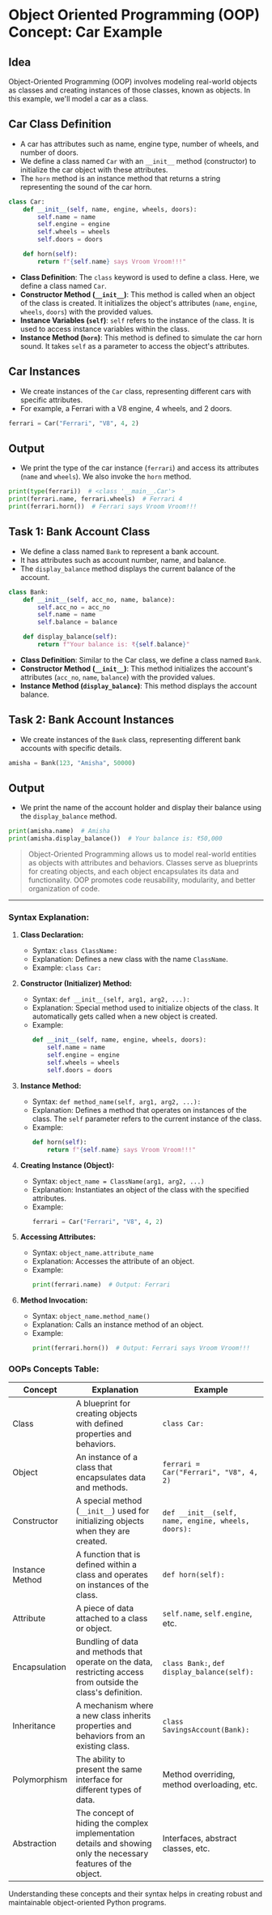 # Object Oriented Programming (OOP) Concept: Car Example

## Idea
Object-Oriented Programming (OOP) involves modeling real-world objects as classes and creating instances of those classes, known as objects. In this example, we'll model a car as a class.

## Car Class Definition
- A car has attributes such as name, engine type, number of wheels, and number of doors.
- We define a class named `Car` with an `__init__` method (constructor) to initialize the car object with these attributes.
- The `horn` method is an instance method that returns a string representing the sound of the car horn.

```python
class Car:
    def __init__(self, name, engine, wheels, doors):
        self.name = name
        self.engine = engine
        self.wheels = wheels
        self.doors = doors

    def horn(self):
        return f"{self.name} says Vroom Vroom!!!"
```
- **Class Definition**: The `class` keyword is used to define a class. Here, we define a class named `Car`.
- **Constructor Method (`__init__`)**: This method is called when an object of the class is created. It initializes the object's attributes (`name`, `engine`, `wheels`, `doors`) with the provided values.
- **Instance Variables (`self`)**: `self` refers to the instance of the class. It is used to access instance variables within the class.
- **Instance Method (`horn`)**: This method is defined to simulate the car horn sound. It takes `self` as a parameter to access the object's attributes.

## Car Instances
- We create instances of the `Car` class, representing different cars with specific attributes.
- For example, a Ferrari with a V8 engine, 4 wheels, and 2 doors.

```python
ferrari = Car("Ferrari", "V8", 4, 2)
```

## Output
- We print the type of the car instance (`ferrari`) and access its attributes (`name` and `wheels`). We also invoke the `horn` method.

```python
print(type(ferrari))  # <class '__main__.Car'>
print(ferrari.name, ferrari.wheels)  # Ferrari 4
print(ferrari.horn())  # Ferrari says Vroom Vroom!!!
```

## Task 1: Bank Account Class
- We define a class named `Bank` to represent a bank account.
- It has attributes such as account number, name, and balance.
- The `display_balance` method displays the current balance of the account.

```python
class Bank:
    def __init__(self, acc_no, name, balance):
        self.acc_no = acc_no
        self.name = name
        self.balance = balance

    def display_balance(self):
        return f"Your balance is: ₹{self.balance}"
```
- **Class Definition**: Similar to the Car class, we define a class named `Bank`.
- **Constructor Method (`__init__`)**: This method initializes the account's attributes (`acc_no`, `name`, `balance`) with the provided values.
- **Instance Method (`display_balance`)**: This method displays the account balance.

## Task 2: Bank Account Instances
- We create instances of the `Bank` class, representing different bank accounts with specific details.

```python
amisha = Bank(123, "Amisha", 50000)
```

## Output
- We print the name of the account holder and display their balance using the `display_balance` method.

```python
print(amisha.name)  # Amisha
print(amisha.display_balance())  # Your balance is: ₹50,000
```

> Object-Oriented Programming allows us to model real-world entities as objects with attributes and behaviors. Classes serve as blueprints for creating objects, and each object encapsulates its data and functionality. OOP promotes code reusability, modularity, and better organization of code.

----------

### Syntax Explanation:

1. **Class Declaration:**
   - Syntax: `class ClassName:`
   - Explanation: Defines a new class with the name `ClassName`.
   - Example: `class Car:`

2. **Constructor (Initializer) Method:**
   - Syntax: `def __init__(self, arg1, arg2, ...):`
   - Explanation: Special method used to initialize objects of the class. It automatically gets called when a new object is created.
   - Example: 
     ```python
     def __init__(self, name, engine, wheels, doors):
         self.name = name
         self.engine = engine
         self.wheels = wheels
         self.doors = doors
     ```

3. **Instance Method:**
   - Syntax: `def method_name(self, arg1, arg2, ...):`
   - Explanation: Defines a method that operates on instances of the class. The `self` parameter refers to the current instance of the class.
   - Example:
     ```python
     def horn(self):
         return f"{self.name} says Vroom Vroom!!!"
     ```

4. **Creating Instance (Object):**
   - Syntax: `object_name = ClassName(arg1, arg2, ...)`
   - Explanation: Instantiates an object of the class with the specified attributes.
   - Example:
     ```python
     ferrari = Car("Ferrari", "V8", 4, 2)
     ```

5. **Accessing Attributes:**
   - Syntax: `object_name.attribute_name`
   - Explanation: Accesses the attribute of an object.
   - Example:
     ```python
     print(ferrari.name)  # Output: Ferrari
     ```

6. **Method Invocation:**
   - Syntax: `object_name.method_name()`
   - Explanation: Calls an instance method of an object.
   - Example:
     ```python
     print(ferrari.horn())  # Output: Ferrari says Vroom Vroom!!!
     ```

### OOPs Concepts Table:

| Concept         | Explanation                                                                                                    | Example                                       |
|-----------------|----------------------------------------------------------------------------------------------------------------|-----------------------------------------------|
| Class           | A blueprint for creating objects with defined properties and behaviors.                                         | `class Car:`                                  |
| Object          | An instance of a class that encapsulates data and methods.                                                       | `ferrari = Car("Ferrari", "V8", 4, 2)`       |
| Constructor     | A special method (`__init__`) used for initializing objects when they are created.                               | `def __init__(self, name, engine, wheels, doors):` |
| Instance Method | A function that is defined within a class and operates on instances of the class.                                 | `def horn(self):`                             |
| Attribute       | A piece of data attached to a class or object.                                                                   | `self.name`, `self.engine`, etc.             |
| Encapsulation   | Bundling of data and methods that operate on the data, restricting access from outside the class's definition.  | `class Bank:`, `def display_balance(self):`   |
| Inheritance     | A mechanism where a new class inherits properties and behaviors from an existing class.                          | `class SavingsAccount(Bank):`                 |
| Polymorphism    | The ability to present the same interface for different types of data.                                           | Method overriding, method overloading, etc.  |
| Abstraction     | The concept of hiding the complex implementation details and showing only the necessary features of the object.  | Interfaces, abstract classes, etc.           |

Understanding these concepts and their syntax helps in creating robust and maintainable object-oriented Python programs.

